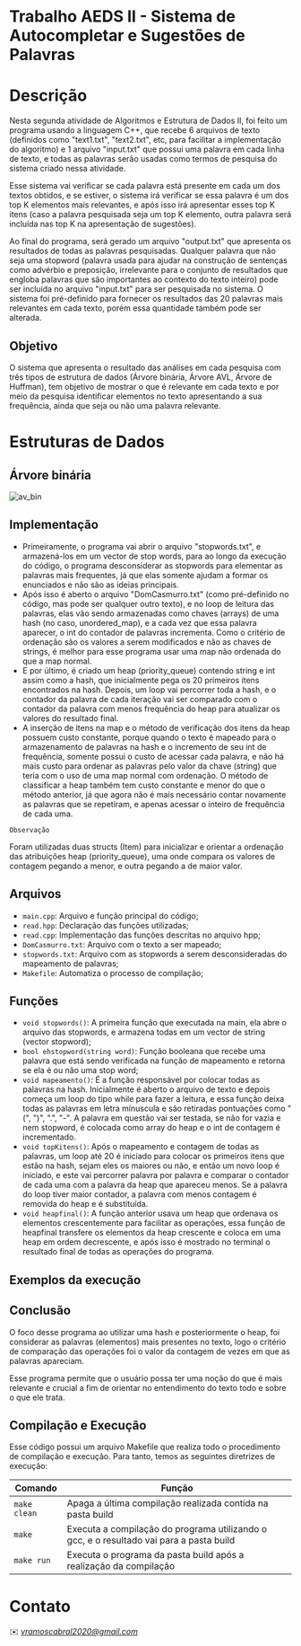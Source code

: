 # Trabalho AEDS II - Sistema de Autocompletar e Sugestões de Palavras

# Descrição

Nesta segunda atividade de Algoritmos e Estrutura de Dados II, foi feito um programa usando a linguagem C++, que recebe 6 arquivos de texto (definidos como "text1.txt", "text2.txt", etc, para facilitar a implementação do algoritmo) e 1 arquivo "input.txt" que possui uma palavra em cada linha de texto, e todas as palavras serão usadas como termos de pesquisa do sistema criado nessa atividade.

Esse sistema vai verificar se cada palavra está presente em cada um dos textos obtidos, e se estiver, o sistema irá verificar se essa palavra é um dos top K elementos mais relevantes, e após isso irá apresentar esses top K itens (caso a palavra pesquisada seja um top K elemento, outra palavra será incluída nas top K na apresentação de sugestões).

Ao final do programa, será gerado um arquivo "output.txt" que apresenta os resultados de todas as palavras pesquisadas. Qualquer palavra que não seja uma stopword (palavra usada para ajudar na construção de sentenças como advérbio e preposição, irrelevante para o conjunto de resultados que engloba palavras que são importantes ao contexto do texto inteiro) pode ser incluída no arquivo "input.txt" para ser pesquisada no sistema. O sistema foi pré-definido para fornecer os resultados das 20 palavras mais relevantes em cada texto, porém essa quantidade também pode ser alterada.

## Objetivo

O sistema que apresenta o resultado das análises em cada pesquisa com três tipos de estrutura de dados (Árvore binária, Árvore AVL, Árvore de Huffman), tem objetivo de mostrar o que é relevante em cada texto e por meio da pesquisa identificar elementos no texto apresentando a sua frequência, ainda que seja ou não uma palavra relevante.

# Estruturas de Dados

## Árvore binária

![av_bin](https://github.com/vramoscabral/Sistema-de-Autocompletar-e-Sugestoes-de-Palavras/assets/127407951/096c63ee-0774-42f0-8905-da013a30102b)


## Implementação

- Primeiramente, o programa vai abrir o arquivo "stopwords.txt", e armazená-los em um vector de stop words, para ao longo da execução do código, o programa desconsiderar as stopwords para elementar as palavras mais frequentes, já que elas somente ajudam a formar os enunciados e não são as ideias principais.
- Após isso é aberto o arquivo "DomCasmurro.txt" (como pré-definido no código, mas pode ser qualquer outro texto), e no loop de leitura das palavras, elas vão sendo armazenadas como chaves (arrays) de uma hash (no caso, unordered_map), e a cada vez que essa palavra aparecer, o int do contador de palavras incrementa. Como o critério de ordenação são os valores a serem modificados e não as chaves de strings, é melhor para esse programa usar uma map não ordenada do que a map normal.
- E por último, é criado um heap (priority_queue) contendo string e int assim como a hash, que inicialmente pega os 20 primeiros itens encontrados na hash. Depois, um loop vai percorrer toda a hash, e o contador da palavra de cada iteração vai ser comparado com o contador da palavra com menos frequência do heap para atualizar os valores do resultado final.
- A inserção de itens na map e o método de verificação dos itens da heap possuem custo constante, porque quando o texto é mapeado para o armazenamento de palavras na hash e o incremento de seu int de frequência, somente possui o custo de acessar cada palavra, e não há mais custo para ordenar as palavras pelo valor da chave (string) que teria com o uso de uma map normal com ordenação. O método de classificar a heap também tem custo constante e menor do que o método anterior, já que agora não é mais necessário contar novamente as palavras que se repetiram, e apenas acessar o inteiro de frequência de cada uma.

```Observação```

Foram utilizadas duas structs (Item) para inicializar e orientar a ordenação das atribuições heap (priority_queue), uma onde compara os valores de contagem pegando a menor, e outra pegando a de maior valor.
## Arquivos

* ```main.cpp```: Arquivo e função principal do código;
* ```read.hpp```: Declaração das funções utilizadas;
* ```read.cpp```: Implementação das funções descritas no arquivo hpp;
* ```DomCasmurro.txt```: Arquivo com o texto a ser mapeado;
* ```stopwords.txt```: Arquivo com as stopwords a serem desconsideradas do mapeamento de palavras;
* ```Makefile```: Automatiza o processo de compilação;

## Funções

* ```void stopwords()```: A primeira função que executada na main, ela abre o arquivo das stopwords, e armazena todas em um vector de string (vector<string> stopword);
* ```bool ehstopword(string word)```: Função booleana que recebe uma palavra que está sendo verificada na função de mapeamento e retorna se ela é ou não uma stop word;
* ```void mapeamento()```: É a função responsável por colocar todas as palavras na hash. Inicialmente é aberto o arquivo de texto e depois começa um loop do tipo while para fazer a leitura, e essa função deixa todas as palavras em letra mínuscula e são retiradas pontuações como "(", ")", ".", "-". A palavra em questão vai ser testada, se não for vazia e nem stopword, é colocada como array do heap e o int de contagem é incrementado.
* ```void topKitens()```: Após o mapeamento e contagem de todas as palavras, um loop até 20 é iniciado para colocar os primeiros itens que estão na hash, sejam eles os maiores ou não, e então um novo loop é iniciado, e este vai percorrer palavra por palavra e comparar o contador de cada uma com a palavra da heap que apareceu menos. Se a palavra do loop tiver maior contador, a palavra com menos contagem é removida do heap e é substituída.
* ```void heapfinal()```: A função anterior usava um heap que ordenava os elementos crescentemente para facilitar as operações, essa função de heapfinal transfere os elementos da heap crescente e coloca em uma heap em ordem decrescente, e após isso é mostrado no terminal o resultado final de todas as operações do programa.

## Exemplos da execução


## Conclusão

O foco desse programa ao utilizar uma hash e posteriormente o heap, foi considerar as palavras (elementos) mais presentes no texto, logo o critério de comparação das operações foi o valor da contagem de vezes em que as palavras apareciam.

Esse programa permite que o usuário possa ter uma noção do que é mais relevante e crucial a fim de orientar no entendimento do texto todo e sobre o que ele trata.

## Compilação e Execução

Esse código possui um arquivo Makefile que realiza todo o procedimento de compilação e execução. Para tanto, temos as seguintes diretrizes de execução:


| Comando                |  Função                                                                                           |                     
| -----------------------| ------------------------------------------------------------------------------------------------- |
|  `make clean`          | Apaga a última compilação realizada contida na pasta build                                        |
|  `make`                | Executa a compilação do programa utilizando o gcc, e o resultado vai para a pasta build           |
|  `make run`            | Executa o programa da pasta build após a realização da compilação                                 |


# Contato

✉️ <i>vramoscabral2020@gmail.com</i>
